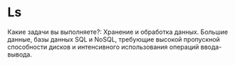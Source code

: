 # Ls

Какие задачи вы выполняете?: Хранение и обработка данных. Большие данные, базы данных SQL и NoSQL, требующие высокой пропускной способности дисков и интенсивного использования операций ввода-вывода.